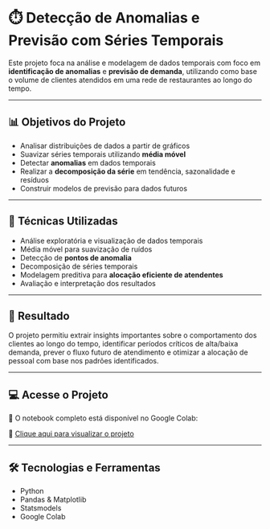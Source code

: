# ⏱️ Detecção de Anomalias e Previsão com Séries Temporais

Este projeto foca na análise e modelagem de dados temporais com foco em **identificação de anomalias** e **previsão de demanda**, utilizando como base o volume de clientes atendidos em uma rede de restaurantes ao longo do tempo.

---

## 📊 Objetivos do Projeto

- Analisar distribuições de dados a partir de gráficos
- Suavizar séries temporais utilizando **média móvel**
- Detectar **anomalias** em dados temporais
- Realizar a **decomposição da série** em tendência, sazonalidade e resíduos
- Construir modelos de previsão para dados futuros

---

## 🧠 Técnicas Utilizadas

- Análise exploratória e visualização de dados temporais
- Média móvel para suavização de ruídos
- Detecção de **pontos de anomalia**
- Decomposição de séries temporais
- Modelagem preditiva para **alocação eficiente de atendentes**
- Avaliação e interpretação dos resultados

---

## 📌 Resultado

O projeto permitiu extrair insights importantes sobre o comportamento dos clientes ao longo do tempo, identificar períodos críticos de alta/baixa demanda, prever o fluxo futuro de atendimento e otimizar a alocação de pessoal com base nos padrões identificados.

---

## 💻 Acesse o Projeto

📍 O notebook completo está disponível no Google Colab:

🔗 [Clique aqui para visualizar o projeto](https://colab.research.google.com/drive/1g0omi6_h8-pysm5mftGgLEVUoaBAxdcc)

---

## 🛠️ Tecnologias e Ferramentas

- Python
- Pandas & Matplotlib
- Statsmodels
- Google Colab


